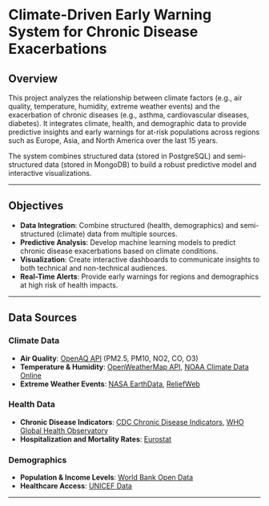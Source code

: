 # Climate-Driven Early Warning System for Chronic Disease Exacerbations

## Overview
This project analyzes the relationship between climate factors (e.g., air quality, temperature, humidity, extreme weather events) and the exacerbation of chronic diseases (e.g., asthma, cardiovascular diseases, diabetes). It integrates climate, health, and demographic data to provide predictive insights and early warnings for at-risk populations across regions such as Europe, Asia, and North America over the last 15 years.

The system combines structured data (stored in PostgreSQL) and semi-structured data (stored in MongoDB) to build a robust predictive model and interactive visualizations.

---

## Objectives
- **Data Integration**: Combine structured (health, demographics) and semi-structured (climate) data from multiple sources.
- **Predictive Analysis**: Develop machine learning models to predict chronic disease exacerbations based on climate conditions.
- **Visualization**: Create interactive dashboards to communicate insights to both technical and non-technical audiences.
- **Real-Time Alerts**: Provide early warnings for regions and demographics at high risk of health impacts.

---

## Data Sources
### Climate Data
- **Air Quality**: [OpenAQ API](https://openaq.org/#/) (PM2.5, PM10, NO2, CO, O3)
- **Temperature & Humidity**: [OpenWeatherMap API](https://openweathermap.org/api), [NOAA Climate Data Online](https://www.ncdc.noaa.gov/cdo-web/)
- **Extreme Weather Events**: [NASA EarthData](https://earthdata.nasa.gov/), [ReliefWeb](https://reliefweb.int/)

### Health Data
- **Chronic Disease Indicators**: [CDC Chronic Disease Indicators](https://www.cdc.gov/cdi/index.html), [WHO Global Health Observatory](https://www.who.int/data)
- **Hospitalization and Mortality Rates**: [Eurostat](https://ec.europa.eu/eurostat)

### Demographics
- **Population & Income Levels**: [World Bank Open Data](https://data.worldbank.org/)
- **Healthcare Access**: [UNICEF Data](https://data.unicef.org/)

---